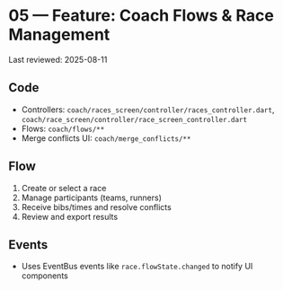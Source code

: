 # 05 — Feature: Coach Flows & Race Management

Last reviewed: 2025-08-11

## Code

- Controllers: `coach/races_screen/controller/races_controller.dart`, `coach/race_screen/controller/race_screen_controller.dart`
- Flows: `coach/flows/**`
- Merge conflicts UI: `coach/merge_conflicts/**`

## Flow

1. Create or select a race
2. Manage participants (teams, runners)
3. Receive bibs/times and resolve conflicts
4. Review and export results

## Events

- Uses EventBus events like `race.flowState.changed` to notify UI components
